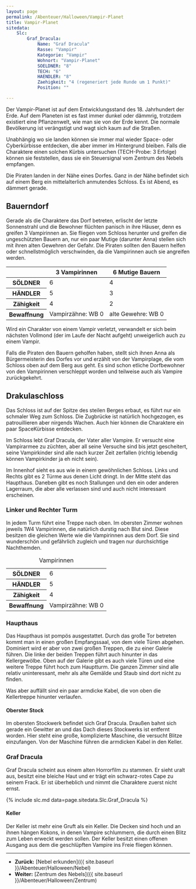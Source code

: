 ```yaml
---
layout: page
permalink: /Abenteuer/Halloween/Vampir-Planet
title: Vampir-Planet
sitedata:
    Slc:
        Graf_Dracula:
            Name: "Graf Dracula"
            Rasse: "Vampir"
            Kategorie: "Vampir"
            Wohnort: "Vampir-Planet"
            SOELDNER: "8"
            TECH: "6"
            HAENDLER: "8"
            Zaehigkeit: "4 (regeneriert jede Runde um 1 Punkt)"
            Position: ""

---
```




Der Vampir-Planet ist auf dem Entwicklungsstand des 18. Jahrhundert der Erde. Auf dem Planeten ist es fast immer dunkel oder dämmrig, trotzdem existiert eine Pflanzenwelt, wie man sie von der Erde kennt. Die normale Bevölkerung ist verängstigt und wagt sich kaum auf die Straßen.

Unabhängig wo sie landen können sie immer mal wieder Space- oder Cyberkürbisse entdecken, die aber immer im Hintergrund bleiben. Falls die Charaktere einen solchen Kürbis untersuchen (TECH-Probe: 3 Erfolge) können sie feststellen, dass sie ein Steuersignal vom Zentrum des Nebels empfangen.

Die Piraten landen in der Nähe eines Dorfes. Ganz in der Nähe befindet sich auf einem Berg ein mittelalterlich anmutendes Schloss. Es ist Abend, es dämmert gerade.

## Bauerndorf

Gerade als die Charaktere das Dorf betreten, erlischt der letzte Sonnenstrahl und die Bewohner flüchten panisch in ihre Häuser, denn es greifen 3 Vampirinnen an. Sie fliegen vom Schloss herunter und greifen die ungeschützten Bauern an, nur ein paar Mutige (darunter Anna) stellen sich mit ihren alten Gewehren der Gefahr. Die Piraten sollten den Bauern helfen oder schnellstmöglich verschwinden, da die Vampirinnen auch sie angreifen werden.

<table>
<thead>
<tr><th> </th><th>3 Vampirinnen</th><th>6 Mutige Bauern</th></tr>
</thead>
<tbody>
<tr><th>SÖLDNER</th><td>6</td><td>4</td></tr>
<tr><th>HÄNDLER</th><td>5</td><td>3</td></tr>
<tr><th>Zähigkeit</th><td>4</td><td>2</td></tr>
<tr><th>Bewaffnung</th><td>Vampirzähne: WB 0</td><td>alte Gewehre: WB 0</td></tr>
</tbody>
</table>

Wird ein Charakter von einem Vampir verletzt, verwandelt er sich beim nächsten Vollmond (der im Laufe der Nacht aufgeht) unweigerlich auch zu einem Vampir.

Falls die Piraten den Bauern geholfen haben, stellt sich ihnen Anna als Bürgermeisterin des Dorfes vor und erzählt von der Vampirplage, die vom Schloss oben auf dem Berg aus geht. Es sind schon etliche Dorfbewohner von den Vampirinnen verschleppt worden und teilweise auch als Vampire zurückgekehrt.

## Drakulaschloss

Das Schloss ist auf der Spitze des steilen Berges erbaut, es führt nur ein schmaler Weg zum Schloss. Die Zugbrücke ist natürlich hochgezogen, es patrouillieren aber nirgends Wachen. Auch hier können die Charaktere ein paar SpaceKürbisse entdecken.

Im Schloss lebt Graf Dracula, der Vater aller Vampire. Er versucht eine Vampirarmee zu züchten, aber all seine Versuche sind bis jetzt gescheitert, seine Vampirkinder sind alle nach kurzer Zeit zerfallen (richtig lebendig können Vampirkinder ja eh nicht sein).

Im Innenhof sieht es aus wie in einem gewöhnlichen Schloss. Links und Rechts gibt es 2 Türme aus denen Licht dringt. In der Mitte steht das Haupthaus. Daneben gibt es noch Stallungen und den ein oder anderen Lagerraum, die aber alle verlassen sind und auch nicht interessant erscheinen.

### Linker und Rechter Turm

In jedem Turm führt eine Treppe nach oben. Im obersten Zimmer wohnen jeweils 1W4 Vampirinnen, die natürlich durstig nach Blut sind. Diese besitzen die gleichen Werte wie die Vampirinnen aus dem Dorf. Sie sind wunderschön und gefährlich zugleich und tragen nur durchsichtige Nachthemden.

<table>
<caption>Vampirinnen</caption>
<tbody>
<tr><th>SÖLDNER</th><td>6</td></tr>
<tr><th>HÄNDLER</th><td>5</td></tr>
<tr><th>Zähigkeit</th><td>4</td></tr>
<tr><th>Bewaffnung</th><td>Vampirzähne: WB 0</td></tr>
</tbody>
</table>

### Haupthaus

Das Haupthaus ist pompös ausgestattet. Durch das große Tor betreten kommt man in einen großen Empfangssaal, von dem viele Türen abgehen. Dominiert wird er aber von zwei großen Treppen, die zu einer Galerie führen. Die linke der beiden Treppen führt auch hinunter in das Kellergewölbe. Oben auf der Galerie gibt es auch viele Türen und eine weitere Treppe führt hoch zum Hauptturm. Die ganzen Zimmer sind alle relativ uninteressant, mehr als alte Gemälde und Staub sind dort nicht zu finden.

Was aber auffällt sind ein paar armdicke Kabel, die von oben die Kellertreppe hinunter verlaufen.

#### Oberster Stock

Im obersten Stockwerk befindet sich Graf Dracula. Draußen bahnt sich gerade ein Gewitter an und das Dach dieses Stockwerks ist entfernt worden. Hier steht eine große, komplizierte Maschine, die versucht Blitze einzufangen. Von der Maschine führen die armdicken Kabel in den Keller.

### Graf Dracula

Graf Dracula scheint aus einem alten Horrorfilm zu stammen. Er sieht uralt aus, besitzt eine bleiche Haut und er trägt ein schwarz-rotes Cape zu seinem Frack. Er ist überheblich und nimmt die Charaktere zuerst nicht ernst.

{% include slc.md data=page.sitedata.Slc.Graf_Dracula %}

#### Keller

Der Keller ist mehr eine Gruft als ein Keller. Die Decken sind hoch und an ihnen hängen Kokons, in denen Vampire schlummern, die durch einen Blitz zum Leben erweckt werden sollen. Der Keller besitzt einen offenen Ausgang aus dem die geschlüpften Vampire ins Freie fliegen können.

***

- **Zurück:** [Nebel erkunden]({{ site.baseurl }}/Abenteuer/Halloween/Nebel)
- **Weiter:** [Zentrum des Nebels]({{ site.baseurl }}/Abenteuer/Halloween/Zentrum)
